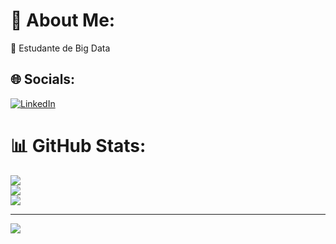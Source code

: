 # 💫 About Me:
🔭 Estudante de Big Data<br>


## 🌐 Socials:
[![LinkedIn](https://img.shields.io/badge/LinkedIn-%230077B5.svg?logo=linkedin&logoColor=white)](https://linkedin.com/in/https://www.linkedin.com/in/caio-henrique-29590b19b/) 
# 📊 GitHub Stats:
![](https://github-readme-stats.vercel.app/api?username=caio-hp&theme=dark&hide_border=false&include_all_commits=false&count_private=false)<br/>
![](https://github-readme-streak-stats.herokuapp.com/?user=caio-hp&theme=dark&hide_border=false)<br/>
![](https://github-readme-stats.vercel.app/api/top-langs/?username=caio-hp&theme=dark&hide_border=false&include_all_commits=false&count_private=false&layout=compact)

---
[![](https://visitcount.itsvg.in/api?id=caio-hp&icon=0&color=0)](https://visitcount.itsvg.in)

<!-- Proudly created with GPRM ( https://gprm.itsvg.in ) -->